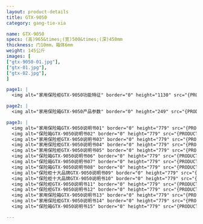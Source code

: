 ```yaml
---
layout: product-details
title: GTX-9050
category: gang-tie-xia

name: GTX-9050
specs: (高)965&times;(宽)500&times;(深)450mm
thickness: 门10mm，箱体6mm
weight: 145公斤
images: [
["gtx-9050-01.jpg"],
["gtx-01.jpg"],
["gtx-02.jpg"],
]

page1: |
  <img alt="家用保险柜GTX-9050功能特征" border="0" height="1130" src="{PRODUCT_IMAGES}products/gtx-gn.jpg" width="538" />

page2: |
  <img alt="家用保险箱GTX-9050产品参数" border="0" height="249" src="{PRODUCT_IMAGES}products/gtx-cpcs.jpg" width="538" />

page3: |
  <img alt="家用保险箱GTX-9050说明书01" border="0" height="779" src="{PRODUCT_IMAGES}products/gtx-sm01.jpg" width="528" /><br />
  <img alt="保险箱GTX-9050说明书02" border="0" height="779" src="{PRODUCT_IMAGES}products/gtx-sm02.jpg" width="528" /><br />
  <img alt="家用保险柜GTX-9050说明书03" border="0" height="779" src="{PRODUCT_IMAGES}products/gtx-sm03.jpg" width="528" /><br />
  <img alt="家用保险柜GTX-9050说明书04" border="0" height="779" src="{PRODUCT_IMAGES}products/gtx-sm04.jpg" width="528" /><br />
  <img alt="家用保险柜GTX-9050说明书05" border="0" height="779" src="{PRODUCT_IMAGES}products/gtx-sm05.jpg" width="528" /><br />
  <img alt="保险箱GTX-9050说明书06" border="0" height="779" src="{PRODUCT_IMAGES}products/gtx-sm06.jpg" width="528" /><br />
  <img alt="保险箱GTX-9050说明书07" border="0" height="779" src="{PRODUCT_IMAGES}products/gtx-sm07.jpg" width="528" /><br />
  <img alt="保险箱GTX-9050说明书08" border="0" height="779" src="{PRODUCT_IMAGES}products/gtx-sm08.jpg" width="528" /><br />
  <img alt="保险柜十大品牌GTX-9050说明书09" border="0" height="779" src="{PRODUCT_IMAGES}products/gtx-sm09.jpg" width="528" /><br />
  <img alt="保险柜十大品牌GTX-9050说明书10" border="0" height="779" src="{PRODUCT_IMAGES}products/gtx-sm10.jpg" width="528" /><br />
  <img alt="保险柜GTX-9050说明书11" border="0" height="779" src="{PRODUCT_IMAGES}products/gtx-sm11.jpg" width="528" /><br />
  <img alt="保险柜GTX-9050说明书12" border="0" height="779" src="{PRODUCT_IMAGES}products/gtx-sm12.jpg" width="528" /><br />
  <img alt="家用保险箱GTX-9050说明书13" border="0" height="779" src="{PRODUCT_IMAGES}products/gtx-sm13.jpg" width="528" /><br />
  <img alt="家用保险柜GTX-9050说明书14" border="0" height="779" src="{PRODUCT_IMAGES}products/gtx-sm14.jpg" width="528" /><br />
  <img alt="保险箱GTX-9050说明书15" border="0" height="779" src="{PRODUCT_IMAGES}products/gtx-sm15.jpg" width="528" />

---
```

